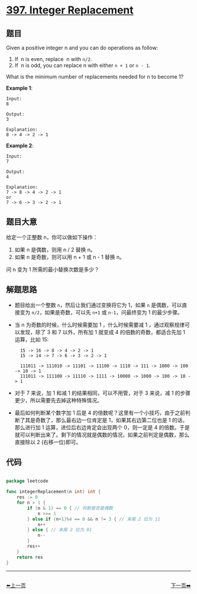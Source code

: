 # [397. Integer Replacement](https://leetcode.com/problems/integer-replacement/)


## 题目

Given a positive integer n and you can do operations as follow:

1. If  n is even, replace  n with `n/2`.
2. If  n is odd, you can replace n with either `n + 1` or `n - 1`.

What is the minimum number of replacements needed for n to become 1?

**Example 1**:

    Input:
    8
    
    Output:
    3
    
    Explanation:
    8 -> 4 -> 2 -> 1

**Example 2**:

    Input:
    7
    
    Output:
    4
    
    Explanation:
    7 -> 8 -> 4 -> 2 -> 1
    or
    7 -> 6 -> 3 -> 2 -> 1


## 题目大意

给定一个正整数 n，你可以做如下操作：

1. 如果 n 是偶数，则用 n / 2 替换 n。
2. 如果 n 是奇数，则可以用 n + 1 或 n - 1 替换 n。

问 n 变为 1 所需的最小替换次数是多少？


## 解题思路


- 题目给出一个整数 `n`，然后让我们通过变换将它为 1，如果 `n` 是偶数，可以直接变为 `n/2`，如果是奇数，可以先 `n+1` 或 `n-1`，问最终变为 1 的最少步骤。
- 当 n 为奇数的时候，什么时候需要加 1 ，什么时候需要减 1 ，通过观察规律可以发现，除了 3 和 7 以外，所有加 1 就变成 4 的倍数的奇数，都适合先加 1 运算，比如 15:

        15 -> 16 -> 8 -> 4 -> 2 -> 1
        15 -> 14 -> 7 -> 6 -> 3 -> 2 -> 1
        
        111011 -> 111010 -> 11101 -> 11100 -> 1110 -> 111 -> 1000 -> 100 -> 10 -> 1
        111011 -> 111100 -> 11110 -> 1111 -> 10000 -> 1000 -> 100 -> 10 -> 1

- 对于 7 来说，加 1 和减 1 的结果相同，可以不用管，对于 3 来说，减 1 的步骤更少，所以需要先去掉这种特殊情况。
- 最后如何判断某个数字加 1 后是 4 的倍数呢？这里有一个小技巧，由于之前判断了其是奇数了，那么最右边一位肯定是 1，如果其右边第二位也是 1 的话，那么进行加 1 运算，进位后右边肯定会出现两个 0，则一定是 4 的倍数。于是就可以判断出来了。剩下的情况就是偶数的情况，如果之前判定是偶数，那么直接除以 2 (右移一位)即可。



## 代码

```go

package leetcode

func integerReplacement(n int) int {
	res := 0
	for n > 1 {
		if (n & 1) == 0 { // 判断是否是偶数
			n >>= 1
		} else if (n+1)%4 == 0 && n != 3 { // 末尾 2 位为 11
			n++
		} else { // 末尾 2 位为 01
			n--
		}
		res++
	}
	return res
}

```
----------------------------------------------
<div style="display: flex;justify-content: space-between;align-items: center;">
<p><a href="https://books.halfrost.com/leetcode/ChapterFour/0394.Decode-String/">⬅️上一页</a></p>
<p><a href="https://books.halfrost.com/leetcode/ChapterFour/0399.Evaluate-Division/">下一页➡️</a></p>
</div>
